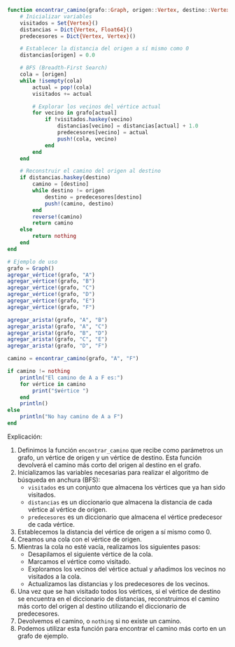 ```julia
function encontrar_camino(grafo::Graph, origen::Vertex, destino::Vertex)
    # Inicializar variables
    visitados = Set{Vertex}()
    distancias = Dict{Vertex, Float64}()
    predecesores = Dict{Vertex, Vertex}()

    # Establecer la distancia del origen a sí mismo como 0
    distancias[origen] = 0.0

    # BFS (Breadth-First Search)
    cola = [origen]
    while !isempty(cola)
        actual = pop!(cola)
        visitados += actual

        # Explorar los vecinos del vértice actual
        for vecino in grafo[actual]
            if !visitados.haskey(vecino)
                distancias[vecino] = distancias[actual] + 1.0
                predecesores[vecino] = actual
                push!(cola, vecino)
            end
        end
    end

    # Reconstruir el camino del origen al destino
    if distancias.haskey(destino)
        camino = [destino]
        while destino != origen
            destino = predecesores[destino]
            push!(camino, destino)
        end
        reverse!(camino)
        return camino
    else
        return nothing
    end
end

# Ejemplo de uso
grafo = Graph()
agregar_vértice!(grafo, "A")
agregar_vértice!(grafo, "B")
agregar_vértice!(grafo, "C")
agregar_vértice!(grafo, "D")
agregar_vértice!(grafo, "E")
agregar_vértice!(grafo, "F")

agregar_arista!(grafo, "A", "B")
agregar_arista!(grafo, "A", "C")
agregar_arista!(grafo, "B", "D")
agregar_arista!(grafo, "C", "E")
agregar_arista!(grafo, "D", "F")

camino = encontrar_camino(grafo, "A", "F")

if camino != nothing
    println("El camino de A a F es:")
    for vértice in camino
        print("$vértice ")
    end
    println()
else
    println("No hay camino de A a F")
end
```

Explicación:

1. Definimos la función `encontrar_camino` que recibe como parámetros un grafo, un vértice de origen y un vértice de destino. Esta función devolverá el camino más corto del origen al destino en el grafo.
2. Inicializamos las variables necesarias para realizar el algoritmo de búsqueda en anchura (BFS):
    * `visitados` es un conjunto que almacena los vértices que ya han sido visitados.
    * `distancias` es un diccionario que almacena la distancia de cada vértice al vértice de origen.
    * `predecesores` es un diccionario que almacena el vértice predecesor de cada vértice.
3. Establecemos la distancia del vértice de origen a sí mismo como 0.
4. Creamos una cola con el vértice de origen.
5. Mientras la cola no esté vacía, realizamos los siguientes pasos:
    * Desapilamos el siguiente vértice de la cola.
    * Marcamos el vértice como visitado.
    * Exploramos los vecinos del vértice actual y añadimos los vecinos no visitados a la cola.
    * Actualizamos las distancias y los predecesores de los vecinos.
6. Una vez que se han visitado todos los vértices, si el vértice de destino se encuentra en el diccionario de distancias, reconstruimos el camino más corto del origen al destino utilizando el diccionario de predecesores.
7. Devolvemos el camino, o `nothing` si no existe un camino.
8. Podemos utilizar esta función para encontrar el camino más corto en un grafo de ejemplo.